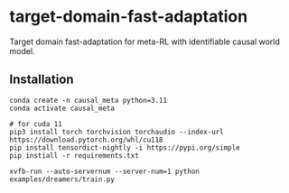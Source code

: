 # target-domain-fast-adaptation

Target domain fast-adaptation for meta-RL with identifiable causal world model.

## Installation

```shell
conda create -n causal_meta python=3.11
conda activate causal_meta

# for cuda 11
pip3 install torch torchvision torchaudio --index-url https://download.pytorch.org/whl/cu118
pip install tensordict-nightly -i https://pypi.org/simple
pip instiall -r requirements.txt
```

```shell
xvfb-run --auto-servernum --server-num=1 python examples/dreamers/train.py 
```